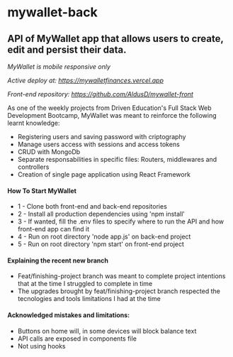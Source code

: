 # mywallet-back

## API of MyWallet app that allows users to create, edit and persist their data.

*MyWallet is mobile responsive only*

*Active deploy at: https://mywalletfinances.vercel.app*

*Front-end repository: https://github.com/AldusD/mywallet-front*

As one of the weekly projects from Driven Education's Full Stack Web Development Bootcamp, MyWallet was meant to reinforce the following learnt knowledge:
- Registering users and saving password with criptography
- Manage users access with sessions and access tokens
- CRUD with MongoDb 
- Separate responsabilities in specific files: Routers, middlewares and controllers 
- Creation of single page application using React Framework

#### How To Start MyWallet
- 1 - Clone both front-end and back-end repositories
- 2 - Install all production dependencies using 'npm install'
- 3 - If wanted, fill the .env files to specify where to run the API and how front-end app can find it 
- 4 - Run on root directory 'node app.js' on back-end project
- 5 - Run on root directory 'npm start' on front-end project

#### Explaining the recent new branch
- Feat/finishing-project branch was meant to complete project intentions that at the time I struggled to complete in time   
- The upgrades brought by feat/finishing-project branch respected the tecnologies and tools limitations I had at the time

#### Acknowledged mistakes and limitations:
- Buttons on home will, in some devices will block balance text  
- API calls are exposed in components file
- Not using hooks 
